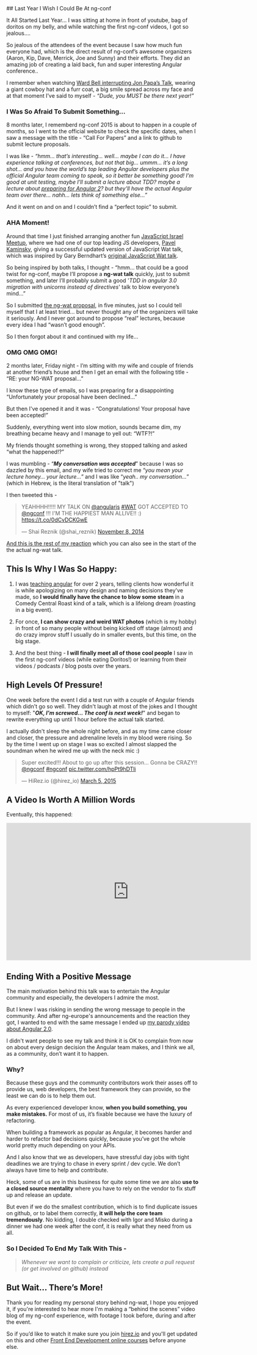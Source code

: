 <meta name="twitter:widgets:csp" content="on">
## Last Year I Wish I Could Be At ng-conf 

It All Started Last Year...
I was sitting at home in front of youtube, bag of doritos on my belly, and while watching the first ng-conf videos, I got so jealous…. 

So jealous of the attendees of the event because I saw how much fun everyone had, which is the direct result of ng-conf’s awesome organizers (Aaron, Kip, Dave, Merrick, Joe and Sunny) and their efforts. They did an amazing job of creating a laid back, fun and super interesting Angular conference..

I remember when watching [Ward Bell interrupting Jon Papa’s Talk](https://youtu.be/JLij19xbefI?t=7m14s "Jon Papa's ng-conf 2014 lecture"), wearing a giant cowboy hat and a furr coat, a big smile spread across my face and at that moment I’ve said to myself - *“Dude, you MUST be there next year!”*

### I Was So Afraid To Submit Something...

8 months later, I rememberd ng-conf 2015 is about to happen in a couple of months, so I went to the official website to check the specific dates, when I saw a message with the title -  “Call For Papers” and a link to github to submit lecture proposals. 

I was like - *“hmm… that’s interesting… well… maybe I can do it… I have experience talking at conferences, but not that big… ummm… it’s a long shot... and you have the world’s top leading Angular developers plus the official Angular team coming to speak, so it better be something good! 
I’m good at unit testing, maybe I’ll submit a lecture about TDD? maybe a lecture about [preparing for Angular 2](https://www.youtube.com/watch?v=IlBLlWM1dEc "Preparing for angular 2.0")? but they’ll have the actual Angular team over there… nahh… lets think of something else...”*

And it went on and on and I couldn’t find a “perfect topic” to submit.

### AHA Moment!

Around that time I just finished arranging another fun [JavaScript Israel Meetup](http://www.meetup.com/JavaScript-Israel/events/210281282/), where we had one of our top leading JS developers, [Pavel Kaminsky](https://twitter.com/KaminskyPavel), giving a successful updated version of JavaScript Wat talk, which was inspired by Gary Berndhart’s [original JavaScript Wat talk](https://www.destroyallsoftware.com/talks/wat).

So being inspired by both talks, I thought - “hmm… that could be a good twist for ng-conf, maybe I’ll propose a **ng-wat talk** quickly, just to submit something, and later I’ll probably submit a good '*TDD in angular 3.0 migration with unicorns instead of directives*'  talk to blow everyone’s mind…” 

So I submitted [the ng-wat proposal](https://github.com/shairez/submissions-2015/commit/eda35db37b92532e3a88f8b4813cdaeb4c5f60f3), in five minutes, just so I could tell myself that I at least tried… but never thought any of the organizers will take it seriously. And I never got around to propose “real” lectures, because every idea I had “wasn’t good enough”.

So I then forgot about it and continued with my life…

### OMG OMG OMG!

2 months later, Friday night - I’m sitting with my wife and couple of friends at another friend’s house and then I get an email with the following title -  “RE: your NG-WAT proposal...”

I know these type of emails, so I was preparing for a disappointing “Unfortunately your proposal have been declined…”

But then I've opened it and it was - “Congratulations! Your proposal have been accepted!”

Suddenly, everything went into slow motion, sounds became dim, my breathing became heavy and I manage to yell out: “WTF?!” 

My friends thought something is wrong, they stopped talking and asked “what the happened!?”

I was mumbling - “***My conversation was accepted***” because I was so dazzled by this email, and my wife tried to correct me “*you mean your lecture honey… your lecture...*” and I was like “*yeah.. my conversation...*” (which in Hebrew, is the literal translation of "talk")

I then tweeted this - 
<blockquote class="twitter-tweet" lang="en"><p>YEAHHHH!!!!! MY TALK ON <a href="https://twitter.com/angularjs">@angularjs</a> <a href="https://twitter.com/hashtag/WAT?src=hash">#WAT</a> GOT ACCEPTED TO <a href="https://twitter.com/ngconf">@ngconf</a> !!! I&#39;M THE HAPPIEST MAN ALLIVE!! :) &#10;<a href="https://t.co/0dCvDCKGwE">https://t.co/0dCvDCKGwE</a></p>&mdash; Shai Reznik (@shai_reznik) <a href="https://twitter.com/shai_reznik/status/531047491513249792">November 8, 2014</a></blockquote>
<script async src="//platform.twitter.com/widgets.js" charset="utf-8"></script>

[And this is the rest of my reaction](https://www.youtube.com/watch?v=ZUjjA1M69OQ) which you can also see in the start of the the actual ng-wat talk.

## This Is Why I Was So Happy:

1. I was [teaching angular](http://hirez.io) for over 2 years, telling clients how wonderful it is while apologizing on many design and naming decisions they’ve made, so **I would finally have the chance to blow some steam** in a Comedy Central Roast kind of a talk, which is a lifelong dream (roasting in a big event).

2. For once, **I can show crazy and weird WAT photos** (which is my hobby) in front of so many people without being kicked off stage (almost) and do crazy improv stuff I usually do in smaller events, but this time, on the big stage.

3. And the best thing - **I will finally meet all of those cool people** I saw in the first ng-conf videos (while eating Doritos!) or learning from their videos / podcasts / blog posts over the years.


## High Levels Of Pressure!

One week before the event I did a test run with a couple of Angular friends which didn't go so well. They didn't laugh at most of the jokes and I thought to myself: "***OK, I'm screwed... The conf is next week!***" and began to rewrite everything up until 1 hour before the actual talk started.

I actually didn't sleep the whole night before, and as my time came closer and closer, the pressure and adrenaline levels in my blood were rising. So by the time I went up on stage I was so excited I almost slapped the soundman when he wired me up with the neck mic :)

<blockquote class="twitter-tweet" lang="en"><p>Super excited!!! About to go up after this session... Gonna be CRAZY!! <a href="https://twitter.com/ngconf">@ngconf</a> <a href="https://twitter.com/hashtag/ngconf?src=hash">#ngconf</a> <a href="http://t.co/hpPt9hDTli">pic.twitter.com/hpPt9hDTli</a></p>&mdash; HiRez.io (@hirez_io) <a href="https://twitter.com/hirez_io/status/573590110245015552">March 5, 2015</a></blockquote>
<script async src="//platform.twitter.com/widgets.js" charset="utf-8"></script>


## A Video Is Worth A Million Words

Eventually, this happened:

<iframe width="640" height="360" src="https://www.youtube.com/embed/M_Wp-2XA9ZU" frameborder="0" allowfullscreen></iframe>



## Ending With a Positive Message

The main motivation behind this talk was to entertain the Angular community and especially, the developers I admire the most.

But I knew I was risking in sending the wrong message to people in the community. And after ng-europe's announcements and the reaction they got, I wanted to end with the same message I ended up [my parody video about Angular 2.0](https://www.youtube.com/watch?v=aZm3OcApTN4). 

I didn't want people to see my talk and think it is OK to complain from now on about every design decision the Angular team makes, and I think we all, as a community, don’t want it to happen. 

### Why?

Because these guys and the community contributors work their asses off to provide us, web developers, the best framework they can provide, so the least we can do is to help them out.

As every experienced developer know, **when you build something, you make mistakes.** For most of us, it’s fixable because we have the luxury of refactoring.

When building a framework as popular as Angular, it becomes harder and harder to refactor bad decisions quickly, because you’ve got the whole world pretty much depending on your APIs.

And I also know that we as developers, have stressful day jobs with tight deadlines we are trying to chase in every sprint / dev cycle. We don’t always have time to help and contribute.

Heck, some of us are in this business for quite some time we are also **use to a closed source mentality** where you have to rely on the vendor to fix stuff up and release an update.

But even if we do the smallest contribution, which is to find duplicate issues on github, or to label them correctly, **it will help the core team tremendously**. No kidding, I double checked with Igor and Misko during a dinner we had one week after the conf, it is really what they need from us all.

### So I Decided To End My Talk With This - 


> *Whenever we want to complain or criticize, lets create a pull request (or get involved on github) instead*


## But Wait... There’s More!
Thank you for reading my personal story behind ng-wat, I hope you enjoyed it, if you're interested to hear more I'm making a “behind the scenes” video blog of my ng-conf experience, with footage I took before, during and after the event. 

So if you’d like to watch it make sure you join [hirez.io](http://www.hirez.io) and you'll get updated on this and other [Front End Development online courses](http://www.hirez.io) before anyone else. 


